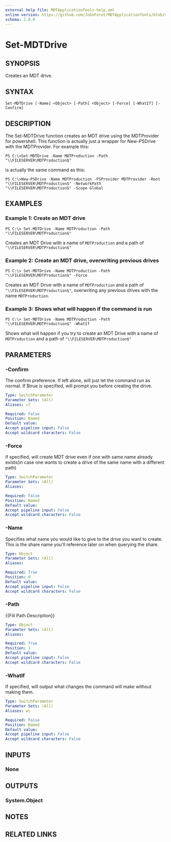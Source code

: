 ```yaml
---
external help file: MDTApplicationTools-help.xml
online version: https://github.com/JohnForet/MDTApplicationTools/blob/master/docs/Set-MDTDrive.md
schema: 2.0.0
---
```


# Set-MDTDrive
## SYNOPSIS
Creates an MDT drive.

## SYNTAX

```
Set-MDTDrive [-Name] <Object> [-Path] <Object> [-Force] [-WhatIf] [-Confirm]
```

## DESCRIPTION
The Set-MDTDrive function creates an MDT drive using the MDTProvider for powershell. This function is actually just a wrapper for New-PSDrive with the MDTProvider. For example this:

`PS C:\>Set-MDTDrive -Name MDTProduction -Path "\\FILESERVER\MDTProduction$"`

 is actually the same command as this:

`PS C:\>New-PSDrive -Name MDTProduction -PSProvider MDTProvider -Root "\\FILESERVER\MDTProduction$" -NetworkPath "\\FILESERVER\MDTProduction$" -Scope Global`

## EXAMPLES

### Example 1: Create an MDT drive
```
PS C:\> Set-MDTDrive -Name MDTProduction -Path "\\FILESERVER\MDTProduction$"
```

Creates an MDT Drive with a name of `MDTProduction` and a path of `"\\FILESERVER\MDTProduction$"`
### Example 2: Create an MDT drive, overwriting previous drives
```
PS C:\> Set-MDTDrive -Name MDTProduction -Path "\\FILESERVER\MDTProduction$" -Force
```

Creates an MDT Drive with a name of `MDTProduction` and a path of `"\\FILESERVER\MDTProduction$"`, overwriting any previous drives with the name `MDTProduction`.
### Example 3: Shows what will happen if the command is run
```
PS C:\> Set-MDTDrive -Name MDTProduction -Path "\\FILESERVER\MDTProduction$" -WhatIf
```

Shows what will happen if you try to create an MDT Drive with a name of `MDTProduction` and a path of `"\\FILESERVER\MDTProduction$"`
## PARAMETERS

### -Confirm
The confirm preference. If left alone, will just let the command run as normal. If $true is specified, will prompt you before creating the drive.


```yaml
Type: SwitchParameter
Parameter Sets: (All)
Aliases: cf

Required: False
Position: Named
Default value:
Accept pipeline input: False
Accept wildcard characters: False
```

### -Force
If specified, will create MDT drive even if one with same name already exists(in case one wants to create a drive of the same name with a different path)

```yaml
Type: SwitchParameter
Parameter Sets: (All)
Aliases:

Required: False
Position: Named
Default value:
Accept pipeline input: False
Accept wildcard characters: False
```

### -Name
Specifies what name you would like to give to the drive you want to create. This is the share name you'll reference later on when querying the share.

```yaml
Type: Object
Parameter Sets: (All)
Aliases:

Required: True
Position: 0
Default value:
Accept pipeline input: False
Accept wildcard characters: False
```

### -Path
{{Fill Path Description}}

```yaml
Type: Object
Parameter Sets: (All)
Aliases:

Required: True
Position: 1
Default value:
Accept pipeline input: False
Accept wildcard characters: False
```

### -WhatIf
If specified, will output what changes the command will make without making them.

```yaml
Type: SwitchParameter
Parameter Sets: (All)
Aliases: wi

Required: False
Position: Named
Default value:
Accept pipeline input: False
Accept wildcard characters: False
```

## INPUTS

### None


## OUTPUTS

### System.Object

## NOTES

## RELATED LINKS
